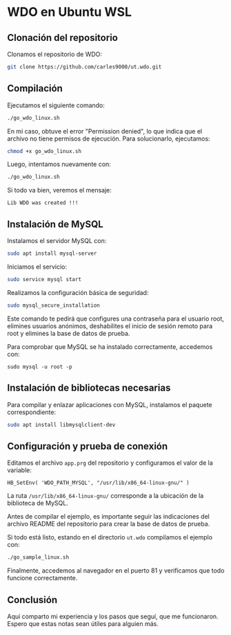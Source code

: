 # WDO en Ubuntu WSL

## Clonación del repositorio

Clonamos el repositorio de WDO:

```bash
git clone https://github.com/carles9000/ut.wdo.git
```

## Compilación

Ejecutamos el siguiente comando:

```bash
./go_wdo_linux.sh
```

En mi caso, obtuve el error "Permission denied", lo que indica que el archivo no tiene permisos de ejecución. Para solucionarlo, ejecutamos:

```bash
chmod +x go_wdo_linux.sh
```

Luego, intentamos nuevamente con:

```bash
./go_wdo_linux.sh
```

Si todo va bien, veremos el mensaje:

```
Lib WDO was created !!!
```

## Instalación de MySQL

Instalamos el servidor MySQL con:

```bash
sudo apt install mysql-server
```

Iniciamos el servicio:

```bash
sudo service mysql start
```

Realizamos la configuración básica de seguridad:

```bash
sudo mysql_secure_installation
```

Este comando te pedirá que configures una contraseña para el usuario root, elimines usuarios anónimos, deshabilites el inicio de sesión remoto para root y elimines la base de datos de prueba.

Para comprobar que MySQL se ha instalado correctamente, accedemos con:

```mysql
sudo mysql -u root -p
```

## Instalación de bibliotecas necesarias

Para compilar y enlazar aplicaciones con MySQL, instalamos el paquete correspondiente:

```bash
sudo apt install libmysqlclient-dev
```

## Configuración y prueba de conexión

Editamos el archivo `app.prg` del repositorio y configuramos el valor de la variable:

```harbour
HB_SetEnv( 'WDO_PATH_MYSQL', "/usr/lib/x86_64-linux-gnu/" )
```

La ruta `/usr/lib/x86_64-linux-gnu/` corresponde a la ubicación de la biblioteca de MySQL.

Antes de compilar el ejemplo, es importante seguir las indicaciones del archivo README del repositorio para crear la base de datos de prueba.

Si todo está listo, estando en el directorio `ut.wdo` compilamos el ejemplo con:

```bash
./go_sample_linux.sh
```

Finalmente, accedemos al navegador en el puerto 81 y verificamos que todo funcione correctamente.

## Conclusión

Aquí comparto mi experiencia y los pasos que seguí, que me funcionaron. Espero que estas notas sean útiles para alguien más.
